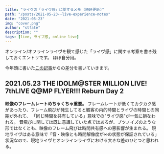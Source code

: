```yaml
---
title: "ライヴの「ライヴ感」に関するメモ (随時更新)"
path: "/posts/2021-05-23--live-experience-notes"
date: "2021-05-23"
img: "cover.png"
author: "stfate"
description: ""
tags: [live, ライブ感, online live]
---
```


オンライン/オフラインライヴを観て感じた「ライヴ感」に関する考察を書き残しておくエントリです。
ほぼ自分用。

今年頭に書いた[この記事](https://stfate.net/online-live-column/)からの差分を書いていきます。

## 2021.05.23 THE IDOLM@STER MILLION LIVE! 7thLIVE Q@MP FLYER!!! Reburn Day 2

**映像のフレームレートめちゃくちゃ重要。**
フレームレートが低くてカクカク感があったり、フレーム飛びが発生してると観客の内的時間とライヴの時間との同期が外れて、
「同じ時間を共有している」意味での"ライヴ感"が一気に損なわれる。
音飛びに関しては既に意識していた点ではあるが、プツノイズのような形ではなくとも、映像のフレーム飛びは時間共有感への悪影響が生まれる。
現地ライヴはある意味で「音・映像とも時間解像度が∞の状態が保証されている」状況なので、現地ライヴとオンラインライヴにおける大きな差のひとつと思われる。
